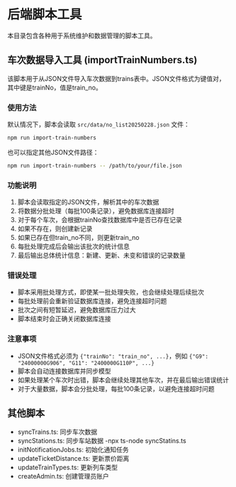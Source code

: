 # 后端脚本工具

本目录包含各种用于系统维护和数据管理的脚本工具。

## 车次数据导入工具 (importTrainNumbers.ts)

该脚本用于从JSON文件导入车次数据到trains表中。JSON文件格式为键值对，其中键是trainNo，值是train_no。

### 使用方法

默认情况下，脚本会读取 `src/data/no_list20250228.json` 文件：

```bash
npm run import-train-numbers
```

也可以指定其他JSON文件路径：

```bash
npm run import-train-numbers -- /path/to/your/file.json
```

### 功能说明

1. 脚本会读取指定的JSON文件，解析其中的车次数据
2. 将数据分批处理（每批100条记录），避免数据库连接超时
3. 对于每个车次，会根据trainNo查找数据库中是否已存在记录
4. 如果不存在，则创建新记录
5. 如果已存在但train_no不同，则更新train_no
6. 每批处理完成后会输出该批次的统计信息
7. 最后输出总体统计信息：新建、更新、未变和错误的记录数量

### 错误处理

- 脚本采用批处理方式，即使某一批处理失败，也会继续处理后续批次
- 每批处理前会重新验证数据库连接，避免连接超时问题
- 批次之间有短暂延迟，避免数据库压力过大
- 脚本结束时会正确关闭数据库连接

### 注意事项

- JSON文件格式必须为 `{"trainNo": "train_no", ...}`，例如 `{"G9": "24000000G906", "G11": "2400000G110P", ...}`
- 脚本会自动连接数据库并同步模型
- 如果处理某个车次时出错，脚本会继续处理其他车次，并在最后输出错误统计
- 对于大量数据，脚本会分批处理，每批100条记录，以避免连接超时问题

## 其他脚本

- syncTrains.ts: 同步车次数据
- syncStations.ts: 同步车站数据
    -npx ts-node syncStatins.ts
- initNotificationJobs.ts: 初始化通知任务
- updateTicketDistance.ts: 更新票价距离
- updateTrainTypes.ts: 更新列车类型
- createAdmin.ts: 创建管理员账户 